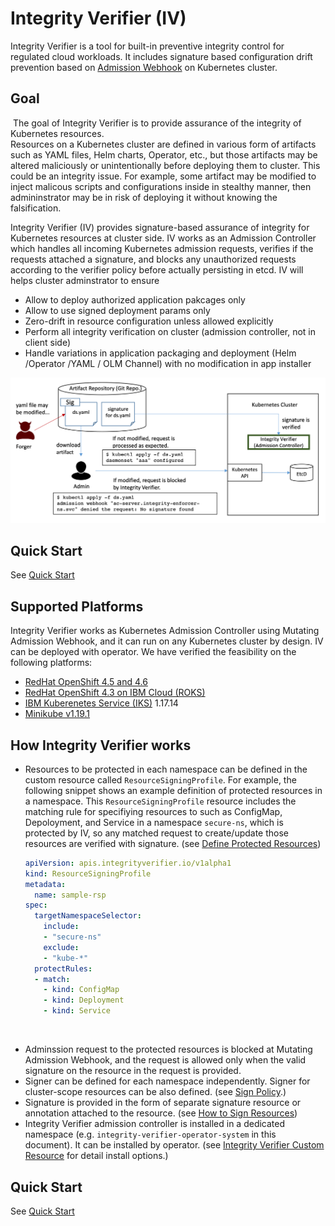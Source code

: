 # Integrity Verifier (IV)
   
Integrity Verifier is a tool for built-in preventive integrity control for regulated cloud workloads. It includes signature based configuration drift prevention based on [Admission Webhook](https://kubernetes.io/docs/reference/access-authn-authz/admission-controllers/) on Kubernetes cluster.

## Goal
​
The goal of Integrity Verifier is to provide assurance of the integrity of Kubernetes resources.  
​
Resources on a Kubernetes cluster are defined in various form of artifacts such as YAML files, Helm charts, Operator, etc., but those artifacts may be altered maliciously or unintentionally before deploying them to cluster. 
This could be an integrity issue. For example, some artifact may be modified to inject malicous scripts and configurations inside in stealthy manner, then admininstrator may be in risk of deploying it without knowing the falsification.

Integrity Verifier (IV) provides signature-based assurance of integrity for Kubernetes resources at cluster side. IV works as an Admission Controller which handles all incoming Kubernetes admission requests, verifies if the requests attached a signature, and blocks any unauthorized requests according to the verifier policy before actually persisting in etcd. IV will helps cluster adminstrator to ensure
- Allow to deploy authorized application pakcages only
- Allow to use signed deployment params only
- Zero-drift in resource configuration unless allowed explicitly
- Perform all integrity verification on cluster (admission controller, not in client side)
- Handle variations in application packaging and deployment (Helm /Operator /YAML / OLM Channel) with no modification in app installer
​

![Scenario](./docs/iv-scenario.png)

## Quick Start
See [Quick Start](./docs/README_QUICK.md)

## Supported Platforms

Integrity Verifier works as Kubernetes Admission Controller using Mutating Admission Webhook, and it can run on any Kubernetes cluster by design. 
IV can be deployed with operator. We have verified the feasibility on the following platforms:

- [RedHat OpenShift 4.5 and 4.6](https://www.openshift.com/)
- [RedHat OpenShift 4.3 on IBM Cloud (ROKS)](https://www.openshift.com/products/openshift-ibm-cloud)
- [IBM Kuberenetes Service (IKS)](https://www.ibm.com/cloud/container-service/) 1.17.14
- [Minikube v1.19.1](https://kubernetes.io/docs/setup/learning-environment/minikube/)

## How Integrity Verifier works
- Resources to be protected in each namespace can be defined in the custom resource called `ResourceSigningProfile`. For example, the following snippet shows an example definition of protected resources in a namespace. This `ResourceSigningProfile` resource includes the matching rule for specifiying resources to such as ConfigMap, Depoloyment, and Service in a namespace `secure-ns`, which is protected by IV, so any matched request to create/update those resources are verified with signature.  (see [Define Protected Resources](./docs/README_FOR_RESOURCE_PROTECTION_PROFILE.md))
​
  ```yaml
  apiVersion: apis.integrityverifier.io/v1alpha1
  kind: ResourceSigningProfile
  metadata:
    name: sample-rsp
  spec:
    targetNamespaceSelector:
      include:
      - "secure-ns"
      exclude:
      - "kube-*"
    protectRules:
    - match:
      - kind: ConfigMap
      - kind: Deployment
      - kind: Service
  ```
​
- Adminssion request to the protected resources is blocked at Mutating Admission Webhook, and the request is allowed only when the valid signature on the resource in the request is provided.
- Signer can be defined for each namespace independently. Signer for cluster-scope resources can be also defined. (see [Sign Policy](./docs/README_CONFIG_SIGNER_POLICY.md).)
- Signature is provided in the form of separate signature resource or annotation attached to the resource. (see [How to Sign Resources](./docs/README_RESOURCE_SIGNATURE.md))
- Integrity Verifier admission controller is installed in a dedicated namespace (e.g. `integrity-verifier-operator-system` in this document). It can be installed by operator. (see [Integrity Verifier Custom Resource](./docs/README_IV_OPERATOR_CR.md) for detail install options.)
​

## Quick Start
See [Quick Start](./docs/README_QUICK.md)
